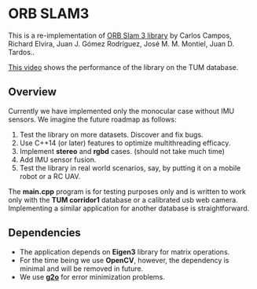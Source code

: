 # ORB SLAM3


This is a re-implementation of  [ORB Slam 3 library]( https://github.com/UZ-SLAMLab/ORB_SLAM3) by Carlos Campos, Richard Elvira, Juan J. Gómez Rodríguez, José M. M. Montiel, Juan D. Tardos..

[This video](https://youtu.be/EsD2Up2jifA) shows the performance of the library on the TUM database.

## Overview
Currently we have implemented only the monocular case without IMU sensors. We imagine the future roadmap as follows:

 1. Test the library on more datasets. Discover and fix bugs.
 2. Use C++14 (or later) features to optimize multithreading efficacy. 
 3. Implement **stereo** and **rgbd** cases. (should not take much time)
 4. Add IMU sensor fusion.
 5. Test the library in real world scenarios, say, by putting it on a mobile robot or a RC UAV.
 
 
 The **main.cpp** program is for testing purposes only and is written to work only with the **TUM corridor1** database or a calibrated usb web camera. Implementing a similar application for another database is straightforward.
 
 ## Dependencies
 
 - The application depends on **Eigen3** library for matrix operations. 
 - For the time being we use **OpenCV**, however, the dependency is minimal and will be removed in future. 
 - We use [**g2o**](https://github.com/RainerKuemmerle/g2o) for error minimization problems.
 

